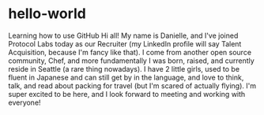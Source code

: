 # hello-world
Learning how to use GitHub
Hi all! My name is Danielle, and I've joined Protocol Labs today as our Recruiter (my LinkedIn profile will say Talent Acquisition, because I'm fancy like that). I come from another open source community, Chef, and more fundamentally I was born, raised, and currently reside in Seattle (a rare thing nowadays). I have 2 little girls, used to be fluent in Japanese and can still get by in the language, and love to think, talk, and read about packing for travel (but I'm scared of actually flying). I'm super excited to be here, and I look forward to meeting and working with everyone!
